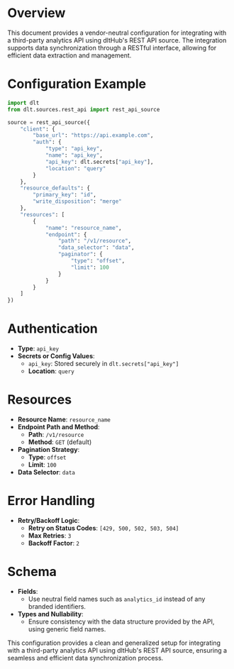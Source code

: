 # Overview

This document provides a vendor-neutral configuration for integrating with a third-party analytics API using dltHub's REST API source. The integration supports data synchronization through a RESTful interface, allowing for efficient data extraction and management.

# Configuration Example

```python
import dlt
from dlt.sources.rest_api import rest_api_source

source = rest_api_source({
    "client": {
        "base_url": "https://api.example.com",
        "auth": {
            "type": "api_key",
            "name": "api_key",
            "api_key": dlt.secrets["api_key"],
            "location": "query"
        }
    },
    "resource_defaults": {
        "primary_key": "id",
        "write_disposition": "merge"
    },
    "resources": [
        {
            "name": "resource_name",
            "endpoint": {
                "path": "/v1/resource",
                "data_selector": "data",
                "paginator": {
                    "type": "offset",
                    "limit": 100
                }
            }
        }
    ]
})
```

# Authentication

- **Type**: `api_key`
- **Secrets or Config Values**: 
  - `api_key`: Stored securely in `dlt.secrets["api_key"]`
  - **Location**: `query`

# Resources

- **Resource Name**: `resource_name`
- **Endpoint Path and Method**: 
  - **Path**: `/v1/resource`
  - **Method**: `GET` (default)
- **Pagination Strategy**: 
  - **Type**: `offset`
  - **Limit**: `100`
- **Data Selector**: `data`

# Error Handling

- **Retry/Backoff Logic**: 
  - **Retry on Status Codes**: `[429, 500, 502, 503, 504]`
  - **Max Retries**: `3`
  - **Backoff Factor**: `2`

# Schema

- **Fields**: 
  - Use neutral field names such as `analytics_id` instead of any branded identifiers.
- **Types and Nullability**: 
  - Ensure consistency with the data structure provided by the API, using generic field names.

This configuration provides a clean and generalized setup for integrating with a third-party analytics API using dltHub's REST API source, ensuring a seamless and efficient data synchronization process.